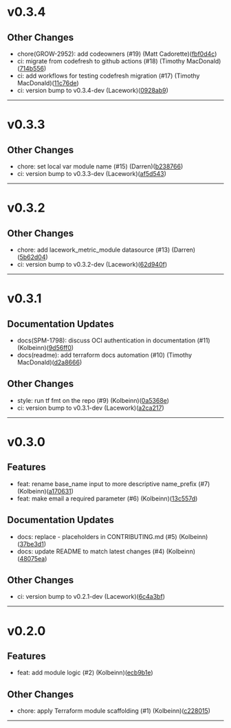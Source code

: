 # v0.3.4

## Other Changes
* chore(GROW-2952): add codeowners (#19) (Matt Cadorette)([fbf0d4c](https://github.com/lacework/terraform-oci-iam-user/commit/fbf0d4c759a1466da89d510aa08c53ccfa9c6eb1))
* ci: migrate from codefresh to github actions (#18) (Timothy MacDonald)([714b556](https://github.com/lacework/terraform-oci-iam-user/commit/714b5567e526efd444512d49d990c97b7f8fbfb1))
* ci: add workflows for testing codefresh migration (#17) (Timothy MacDonald)([11c76de](https://github.com/lacework/terraform-oci-iam-user/commit/11c76de4edd40096406b59d4f907846221462246))
* ci: version bump to v0.3.4-dev (Lacework)([0928ab9](https://github.com/lacework/terraform-oci-iam-user/commit/0928ab90f06a3edaf38a9d37dab23ab78e477884))
---
# v0.3.3

## Other Changes
* chore: set local var module name (#15) (Darren)([b238766](https://github.com/lacework/terraform-oci-iam-user/commit/b238766a9020a46f51dcff24abd3abca2a26d1c3))
* ci: version bump to v0.3.3-dev (Lacework)([af5d543](https://github.com/lacework/terraform-oci-iam-user/commit/af5d5430b7ed747ea2646311694f31c8f1207f02))
---
# v0.3.2

## Other Changes
* chore: add lacework_metric_module datasource (#13) (Darren)([5b62d04](https://github.com/lacework/terraform-oci-iam-user/commit/5b62d04fe1e0df1f8b2e04ea9d8e5a529cb2ebce))
* ci: version bump to v0.3.2-dev (Lacework)([62d940f](https://github.com/lacework/terraform-oci-iam-user/commit/62d940f9e477bb76fc328c205f4e7a885e63f4a7))
---
# v0.3.1

## Documentation Updates
* docs(SPM-1798): discuss OCI authentication in documentation (#11) (Kolbeinn)([9d56ff0](https://github.com/lacework/terraform-oci-iam-user/commit/9d56ff03668c6963ab13969b2a61dfd0c517d0fd))
* docs(readme): add terraform docs automation (#10) (Timothy MacDonald)([d2a8666](https://github.com/lacework/terraform-oci-iam-user/commit/d2a8666e996e9253f8ae1f358c7a77718b59329b))
## Other Changes
* style: run tf fmt on the repo (#9) (Kolbeinn)([0a5368e](https://github.com/lacework/terraform-oci-iam-user/commit/0a5368ec61979737510077973bfb884b8c7065b6))
* ci: version bump to v0.3.1-dev (Lacework)([a2ca217](https://github.com/lacework/terraform-oci-iam-user/commit/a2ca217cc16c58b91b2e8e7ebf3612e6cd842366))
---
# v0.3.0

## Features
* feat: rename base_name input to more descriptive name_prefix (#7) (Kolbeinn)([a170631](https://github.com/lacework/terraform-oci-iam-user/commit/a1706318911f91f7c13c5622e25f952a4f456661))
* feat: make email a required parameter (#6) (Kolbeinn)([13c557d](https://github.com/lacework/terraform-oci-iam-user/commit/13c557df3246a5dbba4fa973b2671430d2ffe21e))
## Documentation Updates
* docs: replace <PROVIDER>-<NAME> placeholders in CONTRIBUTING.md (#5) (Kolbeinn)([37be3d1](https://github.com/lacework/terraform-oci-iam-user/commit/37be3d1fd2895f3d5cbcfb338d1c8a49042c7d73))
* docs: update README to match latest changes (#4) (Kolbeinn)([48075ea](https://github.com/lacework/terraform-oci-iam-user/commit/48075ea3b3389ee34b76acb69efd621ae641eed2))
## Other Changes
* ci: version bump to v0.2.1-dev (Lacework)([6c4a3bf](https://github.com/lacework/terraform-oci-iam-user/commit/6c4a3bfea8b6da826f1eaf025d39f4ab5c7821e4))
---
# v0.2.0

## Features
* feat: add module logic (#2) (Kolbeinn)([ecb9b1e](https://github.com/lacework/terraform-oci-iam-user/commit/ecb9b1e0876592d3a3804e0ff7a46e061f87f196))
## Other Changes
* chore: apply Terraform module scaffolding (#1) (Kolbeinn)([c228015](https://github.com/lacework/terraform-oci-iam-user/commit/c228015bdd738e25bae001b55b4400d97fac3d53))
---
